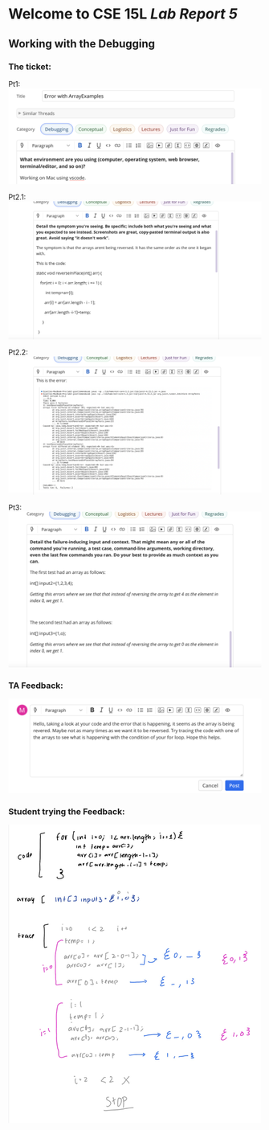 # Welcome to CSE 15L *Lab Report 5*
## Working with the Debugging

### The ticket:
Pt1:
![Image](p1.png)



Pt2.1:
![Image](p2.1.png)



Pt2.2:
![Image](p2.2.png)



Pt3:
![Image](p3.png)



### TA Feedback:

![Image](taHelp.png)



### Student trying the Feedback:
![Image](studentTrace.jpg)
